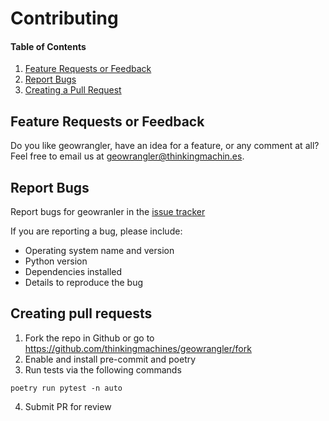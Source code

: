 # Contributing

#### Table of Contents

1. [Feature Requests or Feedback](#feature-requests-or-feedback)
2. [Report Bugs](#report-bugs)
3. [Creating a Pull Request](#creating-a-pull-request)

## Feature Requests or Feedback

Do you like geowrangler, have an idea for a feature, or any comment at all? Feel free to email us at geowrangler@thinkingmachin.es.

## Report Bugs

Report bugs for geowranler in the [issue tracker](https://github.com/pytest-dev/pytest/issues)

If you are reporting a bug, please include:

- Operating system name and version
- Python version
- Dependencies installed
- Details to reproduce the bug

## Creating pull requests

1. Fork the repo in Github or go to https://github.com/thinkingmachines/geowrangler/fork
2. Enable and install pre-commit and poetry
3. Run tests via the following commands

```
poetry run pytest -n auto
```

4. Submit PR for review
